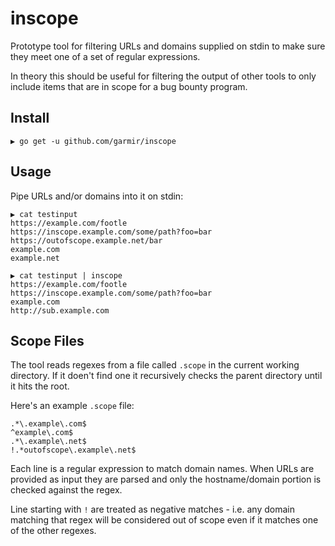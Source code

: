 # inscope

Prototype tool for filtering URLs and domains supplied on stdin to make sure they meet one of a set of regular expressions.

In theory this should be useful for filtering the output of other tools to only include items that are in scope for a bug bounty program.

## Install

```
▶ go get -u github.com/garmir/inscope
```

## Usage

Pipe URLs and/or domains into it on stdin:

```
▶ cat testinput
https://example.com/footle
https://inscope.example.com/some/path?foo=bar
https://outofscope.example.net/bar
example.com
example.net

▶ cat testinput | inscope
https://example.com/footle
https://inscope.example.com/some/path?foo=bar
example.com
http://sub.example.com
```

## Scope Files

The tool reads regexes from a file called `.scope` in the current working directory.
If it doen't find one it recursively checks the parent directory until it hits the root.

Here's an example `.scope` file:

```
.*\.example\.com$
^example\.com$
.*\.example\.net$
!.*outofscope\.example\.net$
```

Each line is a regular expression to match domain names. When URLs are provided as input they
are parsed and only the hostname/domain portion is checked against the regex.

Line starting with `!` are treated as negative matches - i.e. any domain matching that regex will
be considered out of scope even if it matches one of the other regexes.
